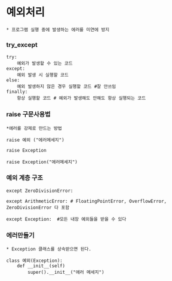 # 예외처리
```buildoutcfg
* 프로그램 실행 중에 발생하는 에러를 미연에 방지
```

### try_except
```buildoutcfg
try:
    예외가 발생할 수 있는 코드
except:
    예외 발생 시 실행할 코드
else:
    예외 발생하지 않은 경우 실행할 코드 #잘 안쓰임
finally:
    항상 실행할 코드 # 예외가 발생해도 안해도 항상 실행되는 코드
```

### raise 구문사용법
```buildoutcfg
*에러를 강제로 만드는 방법

raise 예외 ("에러메세지")

raise Exception

raise Exception("에러메세지")
```

### 예외 계층 구조
```buildoutcfg
except ZeroDivisionError:

except ArithmeticError: # FloatingPointError, OverflowError, ZeroDivisionError 다 포함

except Exception:  #모든 내장 예외들을 받을 수 있다
```

### 에러만들기
```buildoutcfg
* Exception 클래스를 상속받으면 된다.

class 예외(Exception):
    def __init__(self)
        super().__init__("에러 메세지")
```